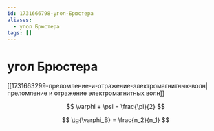 ```yaml
---
id: 1731666798-угол-Брюстера
aliases:
  - угол Брюстера
tags: []
---
```


# угол Брюстера

[[1731663299-преломление-и-отражение-электромагнитных-волн|преломление и отражение электромагнитных волн]]

$$
\varphi + \psi = \frac{\pi}{2}
$$

$$
\tg{\varphi_B} = \frac{n_2}{n_1}
$$
